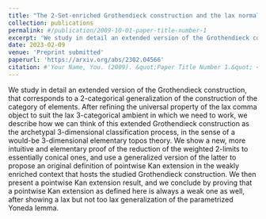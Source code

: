 ```yaml
---
title: "The 2-Set-enriched Grothendieck construction and the lax normal conical 2-limits"
collection: publications
permalink: #/publication/2009-10-01-paper-title-number-1
excerpt: 'We study in detail an extended version of the Grothendieck construction, that corresponds to a 2-categorical generalization of the construction of the category of elements. After refining the universal property of the lax comma object to suit the lax 3-categorical ambient in which we need to work, we describe how we can think of this extended Grothendieck construction as the archetypal 3-dimensional classification process, in the sense of a would-be 3-dimensional elementary topos theory. We show a new, more intuitive and elementary proof of the reduction of the weighted 2-limits to essentially conical ones, and use a generalized version of the latter to propose an original definition of pointwise Kan extension in the weakly enriched context that hosts the studied Grothendieck construction. We then present a pointwise Kan extension result, and we conclude by proving that a pointwise Kan extension as defined here is always a weak one as well, after showing a lax but not too lax generalization of the parametrized Yoneda lemma.'
date: 2023-02-09
venue: 'Preprint submitted'
paperurl: 'https://arxiv.org/abs/2302.04566'
citation: #'Your Name, You. (2009). &quot;Paper Title Number 1.&quot; <i>Journal 1</i>. 1(1).'
---
```

We study in detail an extended version of the Grothendieck construction, that corresponds to a 2-categorical generalization of the construction of the category of elements. After refining the universal property of the lax comma object to suit the lax 3-categorical ambient in which we need to work, we describe how we can think of this extended Grothendieck construction as the archetypal 3-dimensional classification process, in the sense of a would-be 3-dimensional elementary topos theory. We show a new, more intuitive and elementary proof of the reduction of the weighted 2-limits to essentially conical ones, and use a generalized version of the latter to propose an original definition of pointwise Kan extension in the weakly enriched context that hosts the studied Grothendieck construction. We then present a pointwise Kan extension result, and we conclude by proving that a pointwise Kan extension as defined here is always a weak one as well, after showing a lax but not too lax generalization of the parametrized Yoneda lemma.

